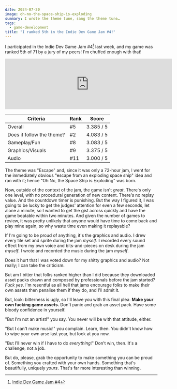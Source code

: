 ```yaml
---
date: 2024-07-20
image: oh-no-the-space-ship-is-exploding
summary: I wrote the theme tune, sang the theme tune…
tags:
  - game-development
title: "I ranked 5th in the Indie Dev Game Jam #4!"
---
```


I participated in the Indie Dev Game Jam #4[^home] last week, and my game was ranked 5th of 71 by a jury of my peers! I'm chuffed enough with that!

[^home]: [Indie Dev Game Jam #4](https://itch.io/jam/indie-dev-game-jam-4)

<iframe frameborder="0" src="https://itch.io/embed/2832205" width="552" height="167"><a href="https://pixelsallthewaydown.itch.io/oh-no-the-space-ship-is-exploding">Oh No, the Space Ship is Exploding by Cariad @ Pixels All The Way Down</a></iframe>

| Criteria                  | Rank | Score     |
| -                         | -    | -         |
| Overall                   |   #5 | 3.385 / 5 |
| Does it follow the theme? |   #2 | 4.083 / 5 |
| Gameplay/Fun              |   #8 | 3.083 / 5 |
| Graphics/Visuals          |   #9 | 3.375 / 5 |
| Audio                     |  #11 | 3.000 / 5 |

The theme was "Escape" and, since it was only a 72-hour jam, I went for the immediately obvious "escape from an exploding space ship" idea and ran with it; hence "Oh No, the Space Ship is Exploding" was born.

Now, outside of the context of the jam, the game isn't _great_. There's only one level, with no procedural generation of new content. There's no replay value. And the countdown timer is punishing. But the way I figured it, I was going to be lucky to get the judges' attention for even a few seconds, let alone a minute, so I wanted to get the gist across quickly and have the game beatable within two minutes. And given the number of games to review, it was pretty unlikely that anyone would have time to come back and play mine again, so why waste time even making it replayable?

If I'm going to be proud of anything, it's the graphics and audio. I drew every tile set and sprite during the jam _myself_. I recorded every sound effect from my own voice and bits-and-pieces on desk during the jam _myself_. I wrote and recorded the music during the jam _myself_.

Does it hurt that I was voted down for my shitty graphics and audio? Not really; I can take the criticism.

But am I bitter that folks ranked higher than I did because they downloaded asset packs drawn and composed by professionals before the jam started? _Fuck yes._ I'm resentful as all hell that jams encourage folks to make their own assets then penalise them if they do, and I'll admit it.

But, look: bitterness is ugly, so I'll leave you with this final plea: **Make your own fucking game assets.** Don't panic and grab an asset pack. Have some bloody confidence in yourself.

"But I'm not an artist!" you say. You never will be with that attitude, either.

"But I can't make music!" you complain. Learn, then. You didn't know how to wipe your own arse last year, but look at you now.

"But I'll never win if I have to do _everything_!" Don't win, then. It's a challenge, not a job.

But do, please, grab the opportunity to make something you can be proud of. Something you crafted with your own hands. Something that's beautifully, uniquely _yours_. That's far more interesting than winning.
